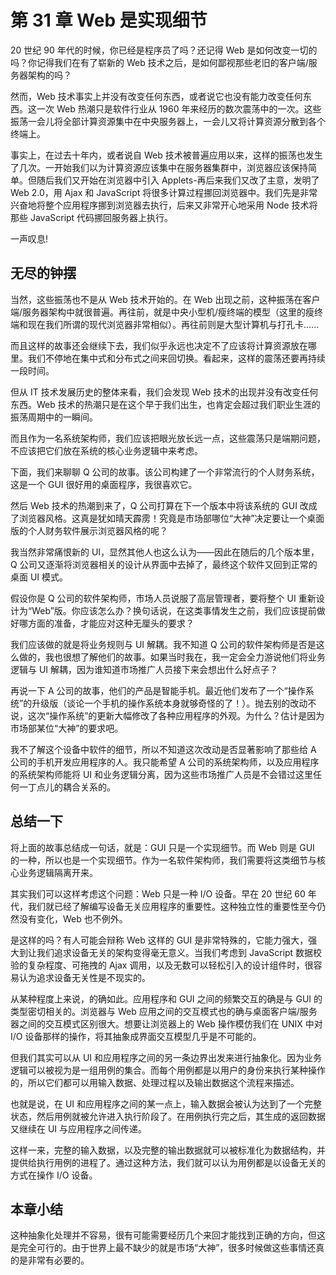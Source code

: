 # 第 31 章 Web 是实现细节

20 世纪 90 年代的时候，你已经是程序员了吗？还记得 Web 是如何改变一切的吗？你记得我们在有了崭新的 Web 技术之后，是如何鄙视那些老旧的客户端/服务器架构的吗？

然而，Web 技术事实上并没有改变任何东西，或者说它也没有能力改变任何东西。这一次 Web 热潮只是软件行业从 1960 年来经历的数次震荡中的一次。这些振荡一会儿将全部计算资源集中在中央服务器上，一会儿又将计算资源分散到各个终端上。

事实上，在过去十年内，或者说自 Web 技术被普遍应用以来，这样的振荡也发生了几次。一开始我们以为计算资源应该集中在服务器集群中，浏览器应该保持简单。但随后我们又开始在浏览器中引入 Applets-再后来我们又改了主意，发明了 Web 2.0，用 Ajax 和 JavaScript 将很多计算过程挪回浏览器中。我们先是非常兴奋地将整个应用程序挪到浏览器去执行，后来又非常开心地采用 Node 技术将那些 JavaScript 代码挪回服务器上执行。

一声叹息!

## 无尽的钟摆

当然，这些振荡也不是从 Web 技术开始的。在 Web 出现之前，这种振荡在客户端/服务器架构中就很普遍。再往前，就是中央小型机/瘦终端的模型（这里的瘦终端和现在我们所谓的现代浏览器非常相似）。再往前则是大型计算机与打孔卡……

而且这样的故事还会继续下去，我们似乎永远也决定不了应该将计算资源放在哪里。我们不停地在集中式和分布式之间来回切换。看起来，这样的震荡还要再持续一段时间。

但从 IT 技术发展历史的整体来看，我们会发现 Web 技术的出现并没有改变任何东西。Web 技术的热潮只是在这个早于我们出生，也肯定会超过我们职业生涯的振荡周期中的一瞬间。

而且作为一名系统架构师，我们应该把眼光放长远一点，这些震荡只是端期问题，不应该把它们放在系统的核心业务逻辑中来考虑。

下面，我们来聊聊 Q 公司的故事。该公司构建了一个非常流行的个人财务系统，这是一个 GUI 很好用的桌面程序，我很喜欢它。

然后 Web 技术的热潮到来了，Q 公司打算在下一个版本中将该系统的 GUI 改成了浏览器风格。这真是犹如晴天霹雳！究竟是市场部哪位“大神”决定要让一个桌面版的个人财务软件展示浏览器风格的呢？

我当然非常痛恨新的 UI，显然其他人也这么认为——因此在随后的几个版本里，Q 公司又逐渐将浏览器相关的设计从界面中去掉了，最终这个软件又回到正常的桌面 UI 模式。

假设你是 Q 公司的软件架构师，市场人员说服了高层管理者，要将整个 UI 重新设计为“Web”版。你应该怎么办？换句话说，在这类事情发生之前，我们应该提前做好哪方面的准备，才能应对这种无厘头的要求？

我们应该做的就是将业务规则与 UI 解耦。我不知道 Q 公司的软件架构师是否是这么做的，我也很想了解他们的故事。如果当时我在，我一定会全力游说他们将业务逻辑与 UI 解耦，因为谁知道市场推广人员接下来会想出什么好点子？

再说一下 A 公司的故事，他们的产品是智能手机。最近他们发布了一个“操作系统”的升级版（谈论一个手机的操作系统本身就够奇怪的了！）。抛去别的改动不说，这次“操作系统”的更新大幅修改了各种应用程序的外观。为什么？估计是因为市场部某位“大神”的要求吧。

我不了解这个设备中软件的细节，所以不知道这次改动是否显著影响了那些给 A 公司的手机开发应用程序的人。我只能希望 A 公司的系统架构师，以及应用程序的系统架构师能将 UI 和业务逻辑分离，因为这些市场推广人员是不会错过这里任何一丁点儿的耦合关系的。

## 总结一下

将上面的故事总结成一句话，就是：GUI 只是一个实现细节。而 Web 则是 GUI 的一种，所以也是一个实现细节。作为一名软件架构师，我们需要将这类细节与核心业务逻辑隔离开来。

其实我们可以这样考虑这个问题：Web 只是一种 I/O 设备。早在 20 世纪 60 年代，我们就已经了解编写设备无关应用程序的重要性。这种独立性的重要性至今仍然没有变化，Web 也不例外。

是这样的吗？有人可能会辩称 Web 这样的 GUI 是非常特殊的，它能力强大，强大到让我们追求设备无关的架构变得毫无意义。当我们考虑到 JavaScript 数据校验的复杂程度、可拖拽的 Ajax 调用，以及无数可以轻松引入的设计组件时，很容易认为追求设备无关性是不现实的。

从某种程度上来说，的确如此。应用程序和 GUI 之间的频繁交互的确是与 GUI 的类型密切相关的。浏览器与 Web 应用之间的交互模式也的确与桌面客户端/服务器之间的交互模式区别很大。想要让浏览器上的 Web 操作模仿我们在 UNIX 中对 I/O 设备那样的操作，将其抽象成界面交互模型几乎是不可能的。

但我们其实可以从 UI 和应用程序之间的另一条边界出发来进行抽象化。因为业务逻辑可以被视为是一组用例的集合。而每个用例都是以用户的身份来执行某种操作的，所以它们都可以用输入数据、处理过程以及输出数据这个流程来描述。

也就是说，在 UI 和应用程序之间的某一点上，输入数据会被认为达到了一个完整状态，然后用例就被允许进入执行阶段了。在用例执行完之后，其生成的返回数据又继续在 UI 与应用程序之间传递。

这样一来，完整的输入数据，以及完整的输出数据就可以被标准化为数据结构，并提供给执行用例的进程了。通过这种方法，我们就可以认为用例都是以设备无关的方式在操作 I/O 设备。

## 本章小结

这种抽象化处理并不容易，很有可能需要经历几个来回才能找到正确的方向，但这是完全可行的。由于世界上最不缺少的就是市场“大神”，很多时候做这些事情还真的是非常有必要的。
